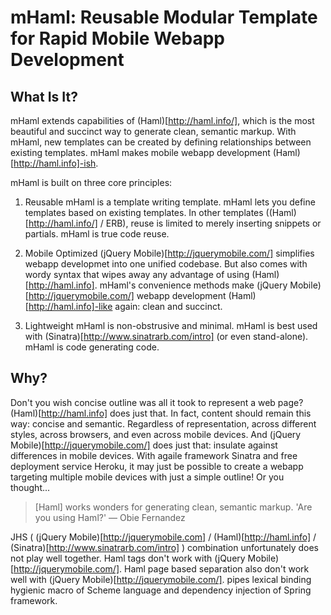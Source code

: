 mHaml: Reusable Modular Template for Rapid Mobile Webapp Development
====================================================================

What Is It?
-----------
mHaml extends capabilities of (Haml)[http://haml.info/], which is the most beautiful and succinct way to generate clean, semantic markup.  With mHaml, new templates can be created by defining relationships between existing templates.  mHaml makes mobile webapp development (Haml)[http://haml.info]-ish.

mHaml is built on three core principles:

1. Reusable
mHaml is a template writing template. mHaml lets you define templates based on existing templates. In other templates ((Haml)[http://haml.info/] / ERB), reuse is limited to merely inserting snippets or partials. mHaml is true code reuse.

2. Mobile Optimized
(jQuery Mobile)[http://jquerymobile.com/] simplifies webapp developmet into one unified codebase. But also comes with wordy syntax that wipes away any advantage of using (Haml)[http://haml.info]. mHaml's convenience methods make (jQuery Mobile)[http://jquerymobile.com/] webapp development (Haml)[http://haml.info]-like again: clean and succinct.

3. Lightweight
mHaml is non-obstrusive and minimal. mHaml is best used with (Sinatra)[http://www.sinatrarb.com/intro] (or even stand-alone). mHaml is code generating code.


Why?
----
Don't you wish concise outline was all it took to represent a web page? (Haml)[http://haml.info] does just that. In fact, content should remain this way: concise and semantic. Regardless of representation, across different styles, across browsers, and even across mobile devices. And (jQuery Mobile)[http://jquerymobile.com/] does just that: insulate against differences in mobile devices. With agaile framework Sinatra and free deployment service Heroku, it may just be possible to create a webapp targeting multiple mobile devices with just a simple outline! Or you thought...

> [Haml] works wonders for generating clean, semantic markup.
> 'Are you using Haml?' — Obie Fernandez

JHS ( (jQuery Mobile)[http://jquerymobile.com] / (Haml)[http://haml.info] / (Sinatra)[http://www.sinatrarb.com/intro] ) combination unfortunately does not play well together. Haml tags don't work with (jQuery Mobile)[http://jquerymobile.com/]. Haml page based separation also don't work well with (jQuery Mobile)[http://jquerymobile.com/]. pipes lexical binding hygienic macro of Scheme language and dependency injection of Spring framework.

